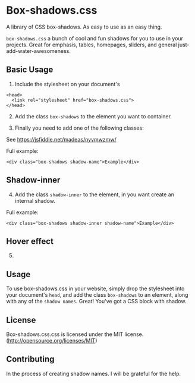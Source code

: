 # Box-shadows.css
A library of CSS box-shadows. As easy to use as an easy thing.

<code>box-shadows.css</code> a bunch of cool and fun shadows for you to use in your projects. Great for emphasis, tables, homepages, sliders, and general just-add-water-awesomeness.

## Basic Usage

1. Include the stylesheet on your document's <head>
>
    <head>
      <link rel="stylesheet" href="box-shadows.css">
    </head>
    
2. Add the class <code>box-shadows</code> to the element you want to container.

3. Finally you need to add one of the following classes:

See https://jsfiddle.net/madeas/nyvmwzmw/

Full example:
>
    <div class="box-shadows shadow-name">Example</div>

## Shadow-inner

4. Add the class <code>shadow-inner</code> to the element, in you want create an internal shadow.

Full example:
>
    <div class="box-shadows shadow-inner shadow-name">Example</div>


## Hover effect

5.

## Usage
To use box-shadows.css in your website, simply drop the stylesheet into your document's <code>head</code>, and add the class <code>box-shadows</code> to an element, along with any of the <code>shadow names</code>. Great! You've got a CSS block with shadow.

## License
Box-shadows.css.css is licensed under the MIT license. (http://opensource.org/licenses/MIT)

## Contributing
In the process of creating shadow names. I will be grateful for the help.
